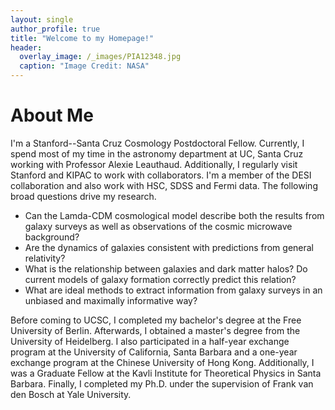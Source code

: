 ```yaml
---
layout: single
author_profile: true
title: "Welcome to my Homepage!"
header:
  overlay_image: /_images/PIA12348.jpg
  caption: "Image Credit: NASA"
---
```


# About Me

I'm a Stanford--Santa Cruz Cosmology Postdoctoral Fellow. Currently, I spend most of my time in the astronomy department at UC, Santa Cruz working with Professor Alexie Leauthaud. Additionally, I regularly visit Stanford and KIPAC to work with collaborators. I'm a member of the DESI collaboration and also work with HSC, SDSS and Fermi data. The following broad questions drive my research.

* Can the Lamda-CDM cosmological model describe both the results from galaxy surveys as well as observations of the cosmic microwave background?
* Are the dynamics of galaxies consistent with predictions from general relativity?
* What is the relationship between galaxies and dark matter halos? Do current models of galaxy formation correctly predict this relation?
* What are ideal methods to extract information from galaxy surveys in an unbiased and maximally informative way?

Before coming to UCSC, I completed my bachelor's degree at the Free University of Berlin. Afterwards, I obtained a master's degree from the University of Heidelberg. I also participated in a half-year exchange program at the University of California, Santa Barbara and a one-year exchange program at the Chinese University of Hong Kong. Additionally, I was a Graduate Fellow at the Kavli Institute for Theoretical Physics in Santa Barbara. Finally, I completed my Ph.D. under the supervision of Frank van den Bosch at Yale University.
